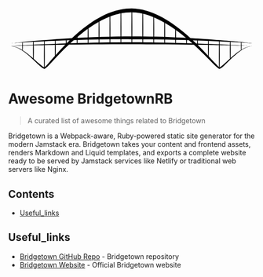 <svg width="100%" height="100%" viewBox="0 0 2261 589" version="1.1" xmlns="http://www.w3.org/2000/svg" xmlns:xlink="http://www.w3.org/1999/xlink" xml:space="preserve" xmlns:serif="http://www.serif.com/" style="fill-rule:evenodd;clip-rule:evenodd;stroke-linejoin:round;stroke-miterlimit:2;"><g transform="matrix(1,0,0,1,-169.817,-343.833)"><g transform="matrix(1,0,0,1,0,2.05086)"><path d="M199.989,700.467C231.712,701.802 266.106,718.293 299.955,741.362C358.615,781.34 415.512,841.048 453.954,876.223C474.926,895.413 491.582,906.876 500.172,906.793C506.773,906.728 524.299,892.16 549.222,865.93C619.598,791.862 763.563,626.953 940.949,511.512C1050.61,440.149 1173.02,387.225 1299.78,389.661C1421.5,390.494 1543.52,446.408 1654.7,519.499C1830.26,634.91 1978.54,794.702 2050.43,866.793C2075.98,892.407 2093.64,906.67 2099.68,906.847C2108.72,907.112 2125.32,895.473 2145.98,875.864C2183.84,839.935 2239.57,778.858 2298.84,738.933C2332.29,716.398 2366.84,700.61 2400,700C2366.55,699.286 2331.06,713.811 2296.46,735.251C2235.43,773.068 2177.28,832.411 2137.97,867.111C2120.42,882.6 2107.74,893.636 2100.32,893.153C2099.01,893.067 2097.32,891.075 2094.41,888.622C2086.83,882.218 2075.89,870.854 2061.81,855.804C1991.54,780.665 1846.99,613.94 1671.94,493.83C1556.68,414.741 1428.08,356.648 1300.22,354.339C1166.91,353.581 1038.08,409.173 924.336,486.546C747.351,606.939 606.825,778.496 537.873,855.459C524.096,870.837 513.32,882.397 505.726,888.826C502.913,891.208 501.222,893.15 499.828,893.207C492.708,893.499 479.809,882.583 461.897,867.249C422.147,833.222 362.881,775.378 302.603,737.327C267.54,715.193 232.151,699.748 200.011,699.533C199.754,699.527 199.54,699.731 199.533,699.989C199.527,700.246 199.731,700.46 199.989,700.467Z"></path></g><g transform="matrix(1,0,0,1,0,-25.0032)"><path d="M200.036,700.354C200.036,700.354 423.691,681.946 749.837,671.44C835.238,668.689 927.645,666.441 1024.92,664.985C1113.16,663.665 1205.38,662.786 1299.98,663.443C1374.99,663.276 1448.62,664.16 1520.02,665.092C1637.33,666.625 1748.6,669.177 1850.12,672.41C2175.26,682.764 2400,700 2400,700C2400,700 2175.91,673.569 1850.94,654.28C1749.39,648.251 1638,642.92 1520.54,639.693C1448.99,637.727 1375.19,636.876 1300.02,636.529C1205.19,636.963 1112.77,638.44 1024.37,641.252C926.966,644.35 834.475,648.801 749.036,653.817C423.033,672.957 199.964,699.646 199.964,699.646C199.769,699.666 199.626,699.84 199.646,700.036C199.666,700.231 199.84,700.374 200.036,700.354Z"></path></g><g transform="matrix(1,0,0,1,0,0.00739747)"><path d="M200.012,700.24C200.012,700.24 423.691,691.596 749.989,687.105C835.361,685.931 927.748,685.012 1025,684.457C1113.21,683.954 1205.41,683.605 1299.99,684.087C1374.98,684.002 1448.59,684.48 1519.98,684.88C1637.26,685.535 1748.51,686.581 1849.99,687.95C2175.26,692.339 2400,700 2400,700C2400,700 2175.48,686.117 1850.27,675.684C1748.78,672.428 1637.49,669.506 1520.16,667.706C1448.73,666.61 1375.06,666.155 1300.01,665.892C1205.35,666.149 1113.08,666.9 1024.82,668.409C927.522,670.073 835.105,672.479 749.718,675.183C423.466,685.514 199.988,699.76 199.988,699.76C199.855,699.767 199.753,699.88 199.76,700.012C199.767,700.145 199.88,700.247 200.012,700.24Z"></path></g><path d="M797.16,600C797.16,600 796.783,608.231 796.466,619.344C796.297,625.252 796.086,631.967 796.056,638.688C796.032,643.978 796.125,649.269 796.243,654.163C796.556,667.178 797.079,677.375 797.079,677.375C797.079,678.987 798.388,680.296 800,680.296C801.612,680.296 802.921,678.987 802.921,677.375C802.921,677.375 803.444,667.178 803.757,654.163C803.875,649.269 803.968,643.978 803.944,638.688C803.914,631.967 803.703,625.252 803.534,619.344C803.217,608.231 802.84,600 802.84,600C802.84,598.433 801.567,597.16 800,597.16C798.433,597.16 797.16,598.433 797.16,600Z"></path><g transform="matrix(1,0,0,1,1000,0)"><path d="M797.16,603.9C797.16,603.9 796.783,611.976 796.466,622.88C796.297,628.677 796.086,635.266 796.056,641.861C796.032,647.052 796.125,652.243 796.243,657.045C796.556,669.817 797.079,679.822 797.079,679.822C797.079,681.434 798.388,682.743 800,682.743C801.612,682.743 802.921,681.434 802.921,679.822C802.921,679.822 803.444,669.817 803.757,657.045C803.875,652.243 803.968,647.052 803.944,641.861C803.914,635.266 803.703,628.677 803.534,622.88C803.217,611.976 802.84,603.9 802.84,603.9C802.84,602.333 801.567,601.06 800,601.06C798.433,601.06 797.16,602.333 797.16,603.9Z"></path></g><g transform="matrix(1,0,0,1,1100,37.9609)"><path d="M797.16,603.9C797.16,603.9 796.783,610.079 796.466,618.435C796.297,622.874 796.086,627.918 796.056,632.969C796.032,636.945 796.125,640.92 796.243,644.597C796.556,654.385 797.079,662.039 797.079,662.039C797.079,663.651 798.388,664.961 800,664.961C801.612,664.961 802.921,663.651 802.921,662.039C802.921,662.039 803.444,654.385 803.757,644.597C803.875,640.92 803.968,636.945 803.944,632.969C803.914,627.918 803.703,622.874 803.534,618.435C803.217,610.079 802.84,603.9 802.84,603.9C802.84,602.333 801.567,601.06 800,601.06C798.433,601.06 797.16,602.333 797.16,603.9Z"></path></g><g transform="matrix(1,0,0,1,-100,34.1382)"><path d="M797.16,603.9C797.16,603.9 796.783,610.079 796.466,618.435C796.297,622.874 796.086,627.918 796.056,632.969C796.032,636.945 796.125,640.92 796.243,644.597C796.556,654.385 797.079,662.039 797.079,662.039C797.079,663.651 798.388,664.961 800,664.961C801.612,664.961 802.921,663.651 802.921,662.039C802.921,662.039 803.444,654.385 803.757,644.597C803.875,640.92 803.968,636.945 803.944,632.969C803.914,627.918 803.703,622.874 803.534,618.435C803.217,610.079 802.84,603.9 802.84,603.9C802.84,602.333 801.567,601.06 800,601.06C798.433,601.06 797.16,602.333 797.16,603.9Z"></path></g><g transform="matrix(1,0,0,1,1200,42.0274)"><path d="M797.16,603.9C797.16,603.9 796.783,620.305 796.466,642.418C796.297,654.182 796.086,667.558 796.056,680.936C796.032,691.471 796.125,702.005 796.243,711.751C796.556,737.648 797.079,757.973 797.079,757.973C797.079,759.585 798.388,760.894 800,760.894C801.612,760.894 802.921,759.585 802.921,757.973C802.921,757.973 803.444,737.648 803.757,711.751C803.875,702.005 803.968,691.471 803.944,680.936C803.914,667.558 803.703,654.182 803.534,642.418C803.217,620.305 802.84,603.9 802.84,603.9C802.84,602.333 801.567,601.06 800,601.06C798.433,601.06 797.16,602.333 797.16,603.9Z"></path></g><g transform="matrix(1,0,0,1,-200,42.0274)"><path d="M797.16,603.9C797.16,603.9 796.783,620.305 796.466,642.418C796.297,654.182 796.086,667.558 796.056,680.936C796.032,691.471 796.125,702.005 796.243,711.751C796.556,737.648 797.079,757.973 797.079,757.973C797.079,759.585 798.388,760.894 800,760.894C801.612,760.894 802.921,759.585 802.921,757.973C802.921,757.973 803.444,737.648 803.757,711.751C803.875,702.005 803.968,691.471 803.944,680.936C803.914,667.558 803.703,654.182 803.534,642.418C803.217,620.305 802.84,603.9 802.84,603.9C802.84,602.333 801.567,601.06 800,601.06C798.433,601.06 797.16,602.333 797.16,603.9Z"></path></g><g transform="matrix(1,0,0,1,1300,49.8242)"><path d="M797.16,603.9C797.16,603.9 796.783,630.126 796.466,665.469C796.297,684.272 796.086,705.654 796.056,727.038C796.032,743.876 796.125,760.714 796.243,776.293C796.556,817.682 797.079,850.176 797.079,850.176C797.079,851.788 798.388,853.097 800,853.097C801.612,853.097 802.921,851.788 802.921,850.176C802.921,850.176 803.444,817.682 803.757,776.293C803.875,760.714 803.968,743.876 803.944,727.038C803.914,705.654 803.703,684.272 803.534,665.469C803.217,630.126 802.84,603.9 802.84,603.9C802.84,602.333 801.567,601.06 800,601.06C798.433,601.06 797.16,602.333 797.16,603.9Z"></path></g><g transform="matrix(1,0,0,1,-300,49.8242)"><path d="M797.16,603.9C797.16,603.9 796.783,630.126 796.466,665.469C796.297,684.272 796.086,705.654 796.056,727.038C796.032,743.876 796.125,760.714 796.243,776.293C796.556,817.682 797.079,850.176 797.079,850.176C797.079,851.788 798.388,853.097 800,853.097C801.612,853.097 802.921,851.788 802.921,850.176C802.921,850.176 803.444,817.682 803.757,776.293C803.875,760.714 803.968,743.876 803.944,727.038C803.914,705.654 803.703,684.272 803.534,665.469C803.217,630.126 802.84,603.9 802.84,603.9C802.84,602.333 801.567,601.06 800,601.06C798.433,601.06 797.16,602.333 797.16,603.9Z"></path></g><g transform="matrix(1,0,0,0.96929,1500,87.5419)"><path d="M797.603,599.393C797.603,599.393 797.39,606.737 797.219,616.64C797.128,621.907 797.015,627.896 797.006,633.887C796.999,638.604 797.066,643.321 797.135,647.685C797.316,659.282 797.588,668.381 797.588,668.381L797.588,670.87L802.412,670.87L802.412,668.381C802.412,668.381 802.684,659.282 802.865,647.685C802.934,643.321 803.001,638.604 802.994,633.887C802.985,627.896 802.872,621.907 802.781,616.64C802.61,606.737 802.397,599.393 802.397,599.393L802.397,596.92L797.603,596.92L797.603,599.393Z"></path></g><g transform="matrix(1,0,0,1.00163,-500,69.6094)"><path d="M797.603,599.393C797.603,599.393 797.39,606.737 797.219,616.64C797.128,621.907 797.015,627.896 797.006,633.887C796.999,638.604 797.066,643.321 797.135,647.685C797.316,659.282 797.588,668.381 797.588,668.381L797.588,670.79L802.412,670.79L802.412,668.381C802.412,668.381 802.684,659.282 802.865,647.685C802.934,643.321 803.001,638.604 802.994,633.887C802.985,627.896 802.872,621.907 802.781,616.64C802.61,606.737 802.397,599.393 802.397,599.393L802.397,597L797.603,597L797.603,599.393Z"></path></g><g transform="matrix(1,0,0,1,1400,49.8242)"><path d="M797.16,611.962C797.16,611.962 796.783,628.56 796.466,650.934C796.297,662.836 796.086,676.369 796.056,689.905C796.032,700.563 796.125,711.221 796.243,721.082C796.556,747.284 797.079,767.848 797.079,767.848C797.079,769.46 798.388,770.769 800,770.769C801.612,770.769 802.921,769.46 802.921,767.848C802.921,767.848 803.444,747.284 803.757,721.082C803.875,711.221 803.968,700.563 803.944,689.905C803.914,676.369 803.703,662.836 803.534,650.934C803.217,628.56 802.84,611.962 802.84,611.962C802.84,610.395 801.567,609.123 800,609.123C798.433,609.123 797.16,610.395 797.16,611.962Z"></path></g><g transform="matrix(1,0,0,1,-400,50.2357)"><path d="M797.16,611.962C797.16,611.962 796.783,628.56 796.466,650.934C796.297,662.836 796.086,676.369 796.056,689.905C796.032,700.563 796.125,711.221 796.243,721.082C796.556,747.284 797.079,767.848 797.079,767.848C797.079,769.46 798.388,770.769 800,770.769C801.612,770.769 802.921,769.46 802.921,767.848C802.921,767.848 803.444,747.284 803.757,721.082C803.875,711.221 803.968,700.563 803.944,689.905C803.914,676.369 803.703,662.836 803.534,650.934C803.217,628.56 802.84,611.962 802.84,611.962C802.84,610.395 801.567,609.123 800,609.123C798.433,609.123 797.16,610.395 797.16,611.962Z"></path></g><g transform="matrix(1,0,0,1,100,-2.70032)"><path d="M797.16,525.531C797.16,525.531 796.783,541.698 796.466,563.492C796.297,575.086 796.086,588.268 796.056,601.453C796.032,611.835 796.125,622.217 796.243,631.822C796.556,657.345 797.079,677.375 797.079,677.375C797.079,678.987 798.388,680.296 800,680.296C801.612,680.296 802.921,678.987 802.921,677.375C802.921,677.375 803.444,657.345 803.757,631.822C803.875,622.217 803.968,611.835 803.944,601.453C803.914,588.268 803.703,575.086 803.534,563.492C803.217,541.698 802.84,525.531 802.84,525.531C802.84,523.964 801.567,522.691 800,522.691C798.433,522.691 797.16,523.964 797.16,525.531Z"></path></g><g transform="matrix(1,0,0,1,900,2.44672)"><path d="M797.16,525.531C797.16,525.531 796.783,541.698 796.466,563.492C796.297,575.086 796.086,588.268 796.056,601.453C796.032,611.835 796.125,622.217 796.243,631.822C796.556,657.345 797.079,677.375 797.079,677.375C797.079,678.987 798.388,680.296 800,680.296C801.612,680.296 802.921,678.987 802.921,677.375C802.921,677.375 803.444,657.345 803.757,631.822C803.875,622.217 803.968,611.835 803.944,601.453C803.914,588.268 803.703,575.086 803.534,563.492C803.217,541.698 802.84,525.531 802.84,525.531C802.84,523.964 801.567,522.691 800,522.691C798.433,522.691 797.16,523.964 797.16,525.531Z"></path></g><g transform="matrix(1,0,0,1,200,-61.9816)"><path d="M797.16,525.531C797.16,525.531 796.783,548.014 796.466,578.312C796.297,594.432 796.086,612.762 796.056,631.094C796.032,645.529 796.125,659.964 796.243,673.319C796.556,708.802 797.079,736.656 797.079,736.656C797.079,738.269 798.388,739.578 800,739.578C801.612,739.578 802.921,738.269 802.921,736.656C802.921,736.656 803.444,708.802 803.757,673.319C803.875,659.964 803.968,645.529 803.944,631.094C803.914,612.762 803.703,594.432 803.534,578.312C803.217,548.014 802.84,525.531 802.84,525.531C802.84,523.964 801.567,522.691 800,522.691C798.433,522.691 797.16,523.964 797.16,525.531Z"></path></g><g transform="matrix(1,0,0,1,800,-61.9816)"><path d="M797.16,525.531C797.16,525.531 796.783,548.014 796.466,578.312C796.297,594.432 796.086,612.762 796.056,631.094C796.032,645.529 796.125,659.964 796.243,673.319C796.556,708.802 797.079,736.656 797.079,736.656C797.079,738.269 798.388,739.578 800,739.578C801.612,739.578 802.921,738.269 802.921,736.656C802.921,736.656 803.444,708.802 803.757,673.319C803.875,659.964 803.968,645.529 803.944,631.094C803.914,612.762 803.703,594.432 803.534,578.312C803.217,548.014 802.84,525.531 802.84,525.531C802.84,523.964 801.567,522.691 800,522.691C798.433,522.691 797.16,523.964 797.16,525.531Z"></path></g><g transform="matrix(1,0,0,1,300,-108.263)"><path d="M797.16,525.531C797.16,525.531 796.783,552.943 796.466,589.883C796.297,609.536 796.086,631.884 796.056,654.234C796.032,671.834 796.125,689.433 796.243,705.715C796.556,748.975 797.079,782.938 797.079,782.938C797.079,784.55 798.388,785.859 800,785.859C801.612,785.859 802.921,784.55 802.921,782.937C802.921,782.937 803.444,748.975 803.757,705.715C803.875,689.433 803.968,671.834 803.944,654.234C803.914,631.884 803.703,609.536 803.534,589.883C803.217,552.943 802.84,525.531 802.84,525.531C802.84,523.964 801.567,522.691 800,522.691C798.433,522.691 797.16,523.964 797.16,525.531Z"></path></g><g transform="matrix(1,0,0,1,700,-108.263)"><path d="M797.16,525.531C797.16,525.531 796.783,552.943 796.466,589.883C796.297,609.536 796.086,631.884 796.056,654.234C796.032,671.834 796.125,689.433 796.243,705.715C796.556,748.975 797.079,782.938 797.079,782.938C797.079,784.55 798.388,785.859 800,785.859C801.612,785.859 802.921,784.55 802.921,782.938C802.921,782.938 803.444,748.975 803.757,705.715C803.875,689.433 803.968,671.834 803.944,654.234C803.914,631.884 803.703,609.536 803.534,589.883C803.217,552.943 802.84,525.531 802.84,525.531C802.84,523.964 801.567,522.691 800,522.691C798.433,522.691 797.16,523.964 797.16,525.531Z"></path></g><g transform="matrix(1,0,0,1,400,-144.25)"><path d="M797.16,525.531C797.16,525.531 796.783,556.777 796.466,598.88C796.297,621.281 796.086,646.754 796.056,672.228C796.032,692.288 796.125,712.347 796.243,730.906C796.556,780.213 797.079,818.925 797.079,818.925C797.079,820.537 798.388,821.846 800,821.846C801.612,821.846 802.921,820.537 802.921,818.925C802.921,818.925 803.444,780.213 803.757,730.906C803.875,712.347 803.968,692.288 803.944,672.228C803.914,646.754 803.703,621.281 803.534,598.88C803.217,556.777 802.84,525.531 802.84,525.531C802.84,523.964 801.567,522.691 800,522.691C798.433,522.691 797.16,523.964 797.16,525.531Z"></path></g><g transform="matrix(1,0,0,1,600,-144.25)"><path d="M797.16,525.531C797.16,525.531 796.783,556.777 796.466,598.88C796.297,621.281 796.086,646.754 796.056,672.228C796.032,692.288 796.125,712.347 796.243,730.906C796.556,780.213 797.079,818.925 797.079,818.925C797.079,820.537 798.388,821.846 800,821.846C801.612,821.846 802.921,820.537 802.921,818.925C802.921,818.925 803.444,780.213 803.757,730.906C803.875,712.347 803.968,692.288 803.944,672.228C803.914,646.754 803.703,621.281 803.534,598.88C803.217,556.777 802.84,525.531 802.84,525.531C802.84,523.964 801.567,522.691 800,522.691C798.433,522.691 797.16,523.964 797.16,525.531Z"></path></g><g transform="matrix(1,0,0,1,500,-149.397)"><path d="M797.16,525.531C797.16,525.531 796.783,557.325 796.466,600.166C796.297,622.96 796.086,648.88 796.056,674.801C796.032,695.213 796.125,715.625 796.243,734.509C796.556,784.681 797.079,824.072 797.079,824.072C797.079,825.684 798.388,826.993 800,826.993C801.612,826.993 802.921,825.684 802.921,824.072C802.921,824.072 803.444,784.681 803.757,734.509C803.875,715.625 803.968,695.213 803.944,674.801C803.914,648.88 803.703,622.96 803.534,600.166C803.217,557.325 802.84,525.531 802.84,525.531C802.84,523.964 801.567,522.691 800,522.691C798.433,522.691 797.16,523.964 797.16,525.531Z"></path></g></g></svg>

# Awesome BridgetownRB

> A curated list of awesome things related to Bridgetown

Bridgetown is a Webpack-aware, Ruby-powered static site generator for the modern Jamstack era. Bridgetown takes your content and frontend assets, renders Markdown and Liquid templates, and exports a complete website ready to be served by Jamstack services like Netlify or traditional web servers like Nginx.

## Contents

- [Useful_links](#useful_links)

## Useful_links

- [Bridgetown GitHub Repo](https://github.com/bridgetownrb/bridgetown) - Bridgetown repository
- [Bridgetown Website](https://www.bridgetownrb.com) - Official Bridgetown website

